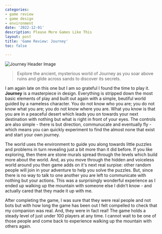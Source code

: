 ```yaml
---
categories:
- game review
- game design
- environment
date: '2022-12-01'
description: Please More Games Like This
layout: post
title: 'Game Review: Journey'
toc: false

---
```


![Journey Header Image](https://cdn.cloudflare.steamstatic.com/steam/apps/638230/header.jpg?t=1660850060) <br />

> Explore the ancient, mysterious world of Journey as you soar above ruins and glide across sands to discover its secrets.

I am again late on this one but I am so grateful I found the time to play it. **Journey** is a masterpiece in design. Everything is stripped down the most basic elements of play and built out again with a simple, beutiful world guided by a nameless character. You do not know who you are; you do not know what you are; you do not know where you are. What you know is that you are in a peaceful desert which leads you on towards your next destination with nothing but what is right in front of your eyes. The controls are also simple - there is but direction, communucate and eventually fly - which means you can quickly experiment to find the almost none that exist and start your own journey. 


The world uses the environment to guide you along towards little puzzles and problems in turn revealing just a bit more than it did before. If you like exploring, then there are stone murals spread through the levels which build more about the world. And, as you move through the hidden and voiceless world around you then game adds on it's next real surpise: other random people will join in your adventure to help you solve the puzzles. But, since there is no way to talk to one another you are left to communicate with nothing but your actions. This was a surprisingly wonderful experience as I ended up walking up the mountain with someone else I didn't know - and actually cared that they made it up with me.

After completing the game, I was sure that they were real people and not bots but with how long the game has been out I felt compelled to check that my companion was real. And, they were in fact real! The game holds a steady level of just under 100 players at any time. I cannot wait to be one of those people and come back to experience walking up the mountain with others again.